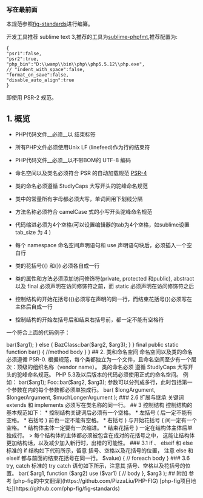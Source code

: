 ### 写在最前面

本规范参照[fig-standards](https://github.com/php-fig/fig-standards)进行编纂。

开发工具推荐 sublime text 3,推荐的工具为[sublime-phpfmt](https://github.com/dericofilho/sublime-phpfmt),推荐配置为:

	{
	"psr1":false,
	"psr2":true,
	"php_bin":"D:\\wamp\\bin\\php\\php5.5.12\\php.exe",
	// "indent_with_space":false,
	"format_on_save":false,
	"disable_auto_align":true
	}


即使用 PSR-2 规范。


## 1. 概览

* PHP代码文件__必须__以<?php标签开始,纯PHP代码文件必须省略最后的 ?> 结束标签

* 所有PHP文件必须使用Unix LF (linefeed)作为行的结束符

* PHP代码文件__必须__以不带BOM的 UTF-8 编码

* 命名空间以及类名必须符合 PSR 的自动加载规范 [PSR-4](https://github.com/php-fig/fig-standards/blob/master/accepted/PSR-4-autoloader.md)

* 类的命名必须遵循 StudlyCaps 大写开头的驼峰命名规范

* 类中的常量所有字母都必须大写，单词间用下划线分隔

* 方法名称必须符合 camelCase 式的小写开头驼峰命名规范

* 代码缩进必须为4个空格(可以设置编辑器的tab为4个空格，如sublime设置 tab_size 为 4 )

* 每个 namespace 命名空间声明语句和 use 声明语句块后，必须插入一个空白行

* 类的花括号({) 和(}) 必须各自成一行

* 类的属性和方法必须添加访问修饰符(private, protected 和public), abstract 以及 final 必须声明在访问修饰符之前，而 static 必须声明在访问修饰符之后

* 控制结构的开始花括号({)必须写在声明的同一行，而结束花括号(})必须写在主体后自成一行

* 控制结构的开始左括号后和结束右括号前，都一定不能有空格符


一个符合上面的代码例子：

<?php
namespace Vendor\Model;

use FooInterface;
use BarClass as Bar;
use OtherVendor\OtherPackage\BazClass;

class Foo extends Bar implements FooInterface
{
	public function sampleFunctin($a, $b = null)
	{
		if ($a === $b) {
			bar();
		} elseif {
			$foo->bar($arg1);
		} else {
			BazClass::bar($arg2, $arg3);
		}
	}

	final public static function bar()
	{
		//method body
	}
}

## 2. 类和命名空间

命名空间以及类的命名必须遵循 PSR-0.

根据规范，每个类都独立为一个文件，且命名空间至少有一个层次：顶级的组织名称（vendor name）。

类的命名必须 遵循 StudlyCaps 大写开头的驼峰命名规范。

PHP 5.3及以后版本的代码必须使用正式的命名空间。

例如：


	<?php
	// PHP 5.3及以后版本的写法
	namespace Vendor\Model;

	class Foo
	{
	}

5.2.x及之前的版本应该使用伪命名空间的写法，约定俗成使用顶级的组织名称（vendor name）如 Vendor_ 为类前缀。

	<?php
	// 5.2.x及之前版本的写法
	class Vendor_Model_Foo
	{
	}

### 2.1 类的常量

类的常量中所有的字母都必须大写，词间以下划线分割。

	<?php
	namespace Vendor\Model;

	class Foo
	{
		const VERSION = '1.0.0';
		const DATE_APPROVED = '2014-12-28';
	}

### 2.2 属性

类的属性命名需遵循小写开头的驼峰式($camelCase), 每个属性都必须添加访问修饰符。


### 2.3 方法

所有类的方法名称必须符合 camelCase() 式的小写开头驼峰命名规范, 所有方法都必须添加访问修饰符。

方法名称后一定不能有空格符，其开始花括号必须独占一行，结束花括号也必须在方法主体后单独成一行。参数左括号后和右括号前一定不能有空格。

一个标准的方法声明可参照以下范例，留意其括号、逗号、空格以及花括号的位置。

	<?php
	namespace Vendor\Package;

	class ClassName
	{
	    public function fooBarBaz($arg1, &$arg2, $arg3 = [])
	    {
	        // method body
	    }
	}

### 2.4 方法的参数

参数列表中，每个参数后面必须要有一个空格，而前面一定不能有空格。

有默认值的参数，必须放到参数列表的末尾。

	<?php
	namespace Vendor\Package;

	class ClassName
	{
	    public function foo($arg1, &$arg2, $arg3 = [])
	    {
	        // method body
	    }
	}

参数列表可以分列成多行，这样，包括第一个参数在内的每个参数都必须单独成行。

拆分成多行的参数列表后，结束括号以及方法开始花括号 必须 写在同一行，中间用一个空格分隔。

	<?php
	namespace Vendor\Package;

	class ClassName
	{
	    public function aVeryLongMethodName(
	        ClassTypeHint $arg1,
	        &$arg2,
	        array $arg3 = []
	    ) {
	        // method body
	    }
	}

### 2.5 方法及函数调用

方法及函数调用时，方法名或函数名与参数左括号之间一定不能有空格，参数右括号前也一定不能有空格。每个参数前一定不能有空格，但其后必须有一个空格。

	<?php
	bar();
	$foo->bar($arg1);
	Foo::bar($arg2, $arg3);

参数可以分列成多行，此时包括第一个参数在内的每个参数都必须单独成行。

	<?php
	$foo->bar(
	    $longArgument,
	    $longerArgument,
	    $muchLongerArgument
	);

### 2.6 扩展与继承

关键词 extends 和 implements 必须写在类名称的同一行。

## 3 控制结构

控制结构的基本规范如下：

* 控制结构关键词后必须有一个空格。
* 左括号 ( 后一定不能有空格。
* 右括号 ) 前也一定不能有空格。
* 右括号 ) 与开始花括号 { 间一定有一个空格。
* 结构体主体一定要有一次缩进。
* 结束花括号 } 一定在结构体主体后单独成行。

> 每个结构体的主体都必须被包含在成对的花括号之中， 这能让结构体更加结构话，以及减少加入新行时，出错的可能性。

### 3.1 if 、 elseif 和 else

标准的 if 结构如下代码所示，留意 括号、空格以及花括号的位置， 注意 else 和 elseif 都与前面的结束花括号在同一行。

	<?php
	if ($expr1) {
	    // if body
	} elseif ($expr2) {
	    // elseif body
	} else {
	    // else body;
	}

应该使用关键词 elseif 代替所有 else if ，以使得所有的控制关键字都像是单独的一个词。

### 3.2 switch 和 case

标准的 switch 结构如下代码所示，留意括号、空格以及花括号的位置。 case 语句必须相对 switch 进行一次缩进，而 break 语句以及 case内的其它语句都 必须 相对 case 进行一次缩进。 如果存在非空的 case 直穿语句，主体里必须有类似 // no break 的注释。

	<?php
	switch ($expr) {
	    case 0:
	        echo 'First case, with a break';
	        break;
	    case 1:
	        echo 'Second case, which falls through';
	        // no break
	    case 2:
	    case 3:
	    case 4:
	        echo 'Third case, return instead of break';
	        return;
	    default:
	        echo 'Default case';
	        break;
	}

### 3.3 while 和 do while

一个规范的 while 语句应该如下所示，注意其 括号、空格以及花括号的位置。

	<?php
	while ($expr) {
	    // structure body
	}

标准的 do while 语句如下所示，同样的，注意其 括号、空格以及花括号的位置。

	<?php
	do {
	    // structure body;
	} while ($expr);

### 3.4 for

标准的 for 语句如下所示，注意其 括号、空格以及花括号的位置。

	<?php
	for ($i = 0; $i < 10; $i++) {
	    // for body
	}

### 3.5 foreach

标准的 foreach 语句如下所示，注意其 括号、空格以及花括号的位置。

	<?php
	foreach ($iterable as $key => $value) {
	    // foreach body
	}

### 3.6 try, catch

标准的 try catch 语句如下所示，注意其 括号、空格以及花括号的位置。

	<?php
	try {
	    // try body
	} catch (FirstExceptionType $e) {
	    // catch body
	} catch (OtherExceptionType $e) {
	    // catch body
	}

## 闭包

闭包声明时，关键词 function 后以及关键词 use 的前后都必须有一个空格。

开始花括号必须写在声明的同一行，结束花括号必须紧跟主体结束的下一行。

参数列表和变量列表的的左括号后和右括号前，必须不能有空格。

参数和变量列表中，逗号前必须不能有空格，而逗号后必须要有空格。

闭包中有默认值的参数必须放到列表的后面。

	<?php
	$closureWithArgs = function ($arg1, $arg2) {
	    // body
	};

	$closureWithArgsAndVars = function ($arg1, $arg2) use ($var1, $var2) {
	    // body
	};

参数列表以及变量列表可以分成多行，这样，包括第一个在内的每个参数或变量都必须单独成行，而列表的右括号与闭包的开始花括号必须放在同一行。

以下几个例子，包含了参数和变量列表被分成多行的多情况。

	<?php
	$longArgs_noVars = function (
	    $longArgument,
	    $longerArgument,
	    $muchLongerArgument
	) {
	   // body
	};

	$noArgs_longVars = function () use (
	    $longVar1,
	    $longerVar2,
	    $muchLongerVar3
	) {
	   // body
	};

	$longArgs_longVars = function (
	    $longArgument,
	    $longerArgument,
	    $muchLongerArgument
	) use (
	    $longVar1,
	    $longerVar2,
	    $muchLongerVar3
	) {
	   // body
	};

	$longArgs_shortVars = function (
	    $longArgument,
	    $longerArgument,
	    $muchLongerArgument
	) use ($var1) {
	   // body
	};

	$shortArgs_longVars = function ($arg) use (
	    $longVar1,
	    $longerVar2,
	    $muchLongerVar3
	) {
	   // body
	};

注意，闭包被直接用作函数或方法调用的参数时，以上规则仍然适用。

<?php
$foo->bar(
    $arg1,
    function ($arg2) use ($var1) {
        // body
    },
    $arg3
);

## 附加

参考

[php-fig的中文翻译](https://github.com/PizzaLiu/PHP-FIG)

[php-fig项目地址](https://github.com/php-fig/fig-standards)